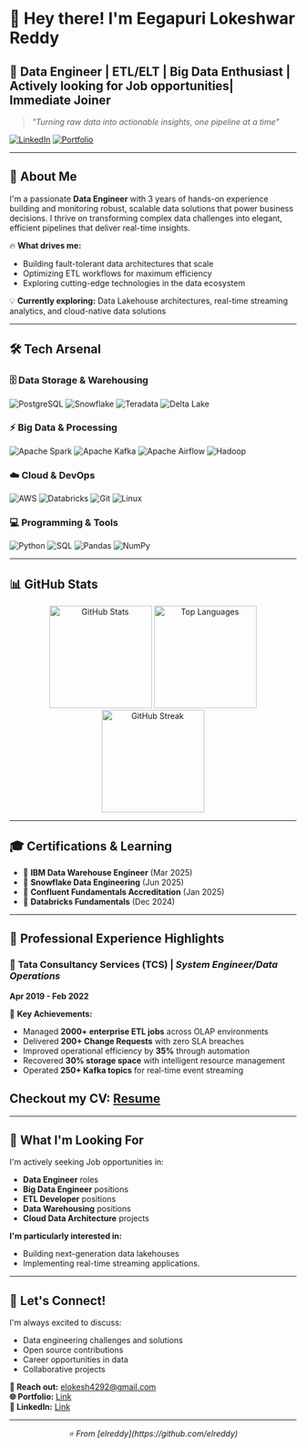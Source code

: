 # 👋 Hey there! I'm Eegapuri Lokeshwar Reddy

## 🚀 Data Engineer | ETL/ELT | Big Data Enthusiast | Actively looking for Job opportunities| Immediate Joiner

> *"Turning raw data into actionable insights, one pipeline at a time"*

[![LinkedIn](https://img.shields.io/badge/LinkedIn-0077B5?style=for-the-badge&logo=linkedin&logoColor=white)]([https://linkedin.com/in/your-profile](https://www.linkedin.com/in/eegapuri-lokeshwar-reddy-281327308))
[![Portfolio](https://img.shields.io/badge/Portfolio-FF5722?style=for-the-badge&logo=google-chrome&logoColor=white)](https://elreddy-portfolio.lovable.app/)

---

## 🎯 About Me

I'm a passionate **Data Engineer** with 3 years of hands-on experience building and monitoring  robust, scalable data solutions that power business decisions. I thrive on transforming complex data challenges into elegant, efficient pipelines that deliver real-time insights.

🔥 **What drives me:**
- Building fault-tolerant data architectures that scale
- Optimizing ETL workflows for maximum efficiency
- Exploring cutting-edge technologies in the data ecosystem

💡 **Currently exploring:** Data Lakehouse architectures, real-time streaming analytics, and cloud-native data solutions

---

## 🛠️ Tech Arsenal

### 🗄️ **Data Storage & Warehousing**
![PostgreSQL](https://img.shields.io/badge/PostgreSQL-316192?style=flat-square&logo=postgresql&logoColor=white)
![Snowflake](https://img.shields.io/badge/Snowflake-29B5E8?style=flat-square&logo=snowflake&logoColor=white)
![Teradata](https://img.shields.io/badge/Teradata-F37440?style=flat-square&logo=teradata&logoColor=white)
![Delta Lake](https://img.shields.io/badge/Delta%20Lake-00ADD8?style=flat-square&logo=delta&logoColor=white)

### ⚡ **Big Data & Processing**
![Apache Spark](https://img.shields.io/badge/Apache%20Spark-E25A1C?style=flat-square&logo=apache-spark&logoColor=white)
![Apache Kafka](https://img.shields.io/badge/Apache%20Kafka-231F20?style=flat-square&logo=apache-kafka&logoColor=white)
![Apache Airflow](https://img.shields.io/badge/Apache%20Airflow-017CEE?style=flat-square&logo=apache-airflow&logoColor=white)
![Hadoop](https://img.shields.io/badge/Hadoop-66CCFF?style=flat-square&logo=apache-hadoop&logoColor=white)

### ☁️ **Cloud & DevOps**
![AWS](https://img.shields.io/badge/AWS-232F3E?style=flat-square&logo=amazon-aws&logoColor=white)
![Databricks](https://img.shields.io/badge/Databricks-FF3621?style=flat-square&logo=databricks&logoColor=white)
![Git](https://img.shields.io/badge/Git-F05032?style=flat-square&logo=git&logoColor=white)
![Linux](https://img.shields.io/badge/Linux-FCC624?style=flat-square&logo=linux&logoColor=black)

### 💻 **Programming & Tools**
![Python](https://img.shields.io/badge/Python-3776AB?style=flat-square&logo=python&logoColor=white)
![SQL](https://img.shields.io/badge/SQL-4479A1?style=flat-square&logo=postgresql&logoColor=white)
![Pandas](https://img.shields.io/badge/Pandas-150458?style=flat-square&logo=pandas&logoColor=white)
![NumPy](https://img.shields.io/badge/NumPy-013243?style=flat-square&logo=numpy&logoColor=white)

---

## 📊 GitHub Stats

<div align="center">
  <img src="https://github-readme-stats.vercel.app/api?username=yourusername&show_icons=true&theme=tokyonight&hide_border=true" alt="GitHub Stats" height="180"/>
  <img src="https://github-readme-stats.vercel.app/api/top-langs/?username=yourusername&layout=compact&theme=tokyonight&hide_border=true" alt="Top Languages" height="180"/>
</div>

<div align="center">
  <img src="https://github-readme-streak-stats.herokuapp.com/?user=yourusername&theme=tokyonight&hide_border=true" alt="GitHub Streak" height="180"/>
</div>

---

## 🎓 Certifications & Learning

- 🏅 **IBM Data Warehouse Engineer** (Mar 2025)
- 🏅 **Snowflake Data Engineering** (Jun 2025)
- 🏅 **Confluent Fundamentals Accreditation** (Jan 2025)
- 🏅 **Databricks Fundamentals** (Dec 2024)
---

## 💼 Professional Experience Highlights

### 🏢 **Tata Consultancy Services (TCS)** | *System Engineer/Data Operations*
**Apr 2019 - Feb 2022**

🎯 **Key Achievements:**
- Managed **2000+ enterprise ETL jobs** across OLAP environments
- Delivered **200+ Change Requests** with zero SLA breaches
- Improved operational efficiency by **35%** through automation
- Recovered **30% storage space** with intelligent resource management
- Operated **250+ Kafka topics** for real-time event streaming

## Checkout my CV: [Resume](Lokesh_Resume.pdf)
---

## 🌟 What I'm Looking For

I'm actively seeking Job opportunities in:
- **Data Engineer** roles
- **Big Data Engineer** positions
- **ETL Developer** positions
- **Data Warehousing** positions
- **Cloud Data Architecture** projects

**I'm particularly interested in:**
- Building next-generation data lakehouses
- Implementing real-time streaming applications.
---

## 🤝 Let's Connect!

I'm always excited to discuss:
- Data engineering challenges and solutions
- Open source contributions
- Career opportunities in data
- Collaborative projects

**📧 Reach out:** elokesh4292@gmail.com  
**🌐 Portfolio:** [Link](https://elreddy-portfolio.lovable.app)  
**💼 LinkedIn:** [Link](https://www.linkedin.com/in/eegapuri-lokeshwar-reddy-281327308)

---

<div align="center">
  <i>⭐ From [elreddy](https://github.com/elreddy)</i>
</div>
